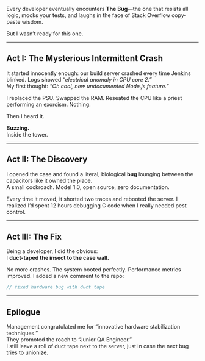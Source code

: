 Every developer eventually encounters **The Bug**—the one that resists all logic, mocks your tests, and laughs in the face of Stack Overflow copy-paste wisdom.

But I wasn’t ready for this one.

---

## Act I: The Mysterious Intermittent Crash

It started innocently enough: our build server crashed every time Jenkins blinked. Logs showed *“electrical anomaly in CPU core 2.”*  
My first thought: *“Oh cool, new undocumented Node.js feature.”*

I replaced the PSU. Swapped the RAM. Reseated the CPU like a priest performing an exorcism. Nothing.

Then I heard it.

**Buzzing.**  
Inside the tower.

---

## Act II: The Discovery

I opened the case and found a literal, biological **bug** lounging between the capacitors like it owned the place.  
A small cockroach. Model 1.0, open source, zero documentation.

Every time it moved, it shorted two traces and rebooted the server. I realized I’d spent 12 hours debugging C code when I really needed pest control.

---

## Act III: The Fix

Being a developer, I did the obvious:  
I **duct-taped the insect to the case wall.**

No more crashes. The system booted perfectly. Performance metrics improved. I added a new comment to the repo:

```js
// fixed hardware bug with duct tape
```

---

## Epilogue

Management congratulated me for “innovative hardware stabilization techniques.”  
They promoted the roach to “Junior QA Engineer.”  
I still leave a roll of duct tape next to the server, just in case the next bug tries to unionize.
